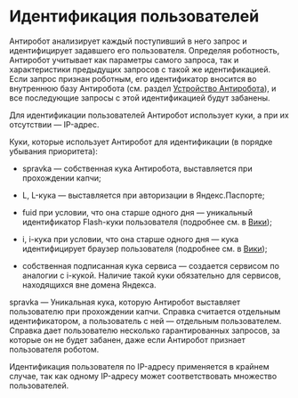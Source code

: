 # Идентификация пользователей

Антиробот анализирует каждый поступивший в него запрос и идентифицирует задавшего его пользователя. Определяя роботность, Антиробот учитывает как параметры самого запроса, так и характеристики предыдущих запросов с такой же идентификацией. Если запрос признан роботным, его идентификатор вносится во внутреннюю базу Антиробота (см. раздел [Устройство Антиробота](structure.md)), и все последующие запросы с этой идентификацией будут забанены.

Для идентификации пользователей Антиробот использует куки, а при их отсутствии — IP-адрес.

Куки, которые использует Антиробот для идентификации (в порядке убывания приоритета):

- spravka — собственная кука Антиробота, выставляется при прохождении капчи;
    
- L, L-кука — выставляется при авторизации в Яндекс.Паспорте;
    
- fuid при условии, что она старше одного дня — уникальный идентификатор Flash-куки пользователя (подробнее см. в [ Вики](https://wiki.yandex-team.ru/JandeksPoisk/IzmerenijaStatistika/FleshKuka/));
    
- i, i-кука при условии, что она старше одного дня — кука идентифицирует браузер пользователя (подробнее см. в [Вики](https://wiki.yandex-team.ru/serp/experiments/icookie2/opisanie/#i-cookie));
    
- собственная подписанная кука сервиса — создается сервисом по аналогии с i-кукой. Наличие такой куки обязательно для сервисов, находящихся вне домена Яндекса.

spravka — Уникальная кука, которую Антиробот выставляет пользователю при прохождении капчи. Справка считается отдельным идентификатором, а пользователь с ней — отдельным пользователем. Справка дает пользователю несколько гарантированных запросов, за которые он не будет забанен, даже если Антиробот признает пользователя роботом.    

Идентификация пользователя по IP-адресу применяется в крайнем случае, так как одному IP-адресу может соответствовать множество пользователей.

